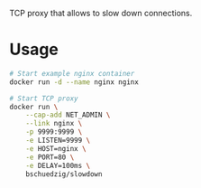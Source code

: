 TCP proxy that allows to slow down connections.

# Usage

```bash
# Start example nginx container
docker run -d --name nginx nginx

# Start TCP proxy
docker run \
    --cap-add NET_ADMIN \
    --link nginx \
    -p 9999:9999 \
    -e LISTEN=9999 \
    -e HOST=nginx \
    -e PORT=80 \
    -e DELAY=100ms \
    bschuedzig/slowdown
```
